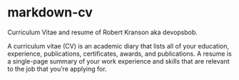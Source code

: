 # markdown-cv
Curriculum Vitae and resume of Robert Kranson aka devopsbob.

A curriculum vitae (CV) is an academic diary that lists all of your education, experience, publications, certificates, awards, and publications. A resume is a single-page summary of your work experience and skills that are relevant to the job that you’re applying for.
